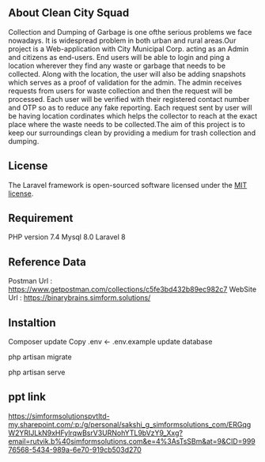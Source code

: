 
## About Clean City Squad

Collection and Dumping of Garbage is one ofthe serious problems we face nowadays. It is widespread problem in both urban and rural areas.Our project is a Web-application with City Municipal Corp. acting as an Admin and citizens as end-users. End users will be able to login and ping a location wherever they find any waste or garbage that needs to be collected. Along with the location, the user will also be adding snapshots which serves as a proof of validation for the admin. The admin receives requests from users for waste collection and then the request will be processed. Each user will be verified with their registered contact number and OTP so as to reduce any fake reporting. Each request sent by user will be having location cordinates which helps the collector to reach at the exact place where the waste needs to be collected.The aim of this project is to keep our surroundings clean by providing a medium for trash collection and dumping.

## License

The Laravel framework is open-sourced software licensed under the [MIT license](https://opensource.org/licenses/MIT).

## Requirement
PHP version 7.4
Mysql 8.0
Laravel 8

## Reference Data

Postman Url : https://www.getpostman.com/collections/c5fe3bd432b89ec982c7
WebSite Url : https://binarybrains.simform.solutions/

## Instaltion 

 Composer update
 Copy .env <- .env.example
 update database

 php artisan migrate

 php artisan serve



## ppt link 
https://simformsolutionspvtltd-my.sharepoint.com/:p:/g/personal/sakshi_g_simformsolutions_com/ERGqgW2YRIJLkN9xHFylrqwBsrV3URNohYTL9bVzY9_Xxg?email=rutvik.b%40simformsolutions.com&e=4%3AsTsSBm&at=9&CID=99976568-5434-989a-6e70-919cb503d270

